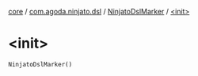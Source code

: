 [core](../../index.md) / [com.agoda.ninjato.dsl](../index.md) / [NinjatoDslMarker](index.md) / [&lt;init&gt;](./-init-.md)

# &lt;init&gt;

`NinjatoDslMarker()`